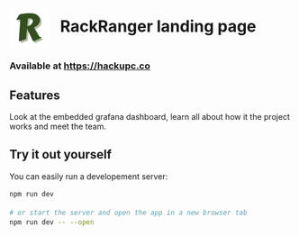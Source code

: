 <h1><img src="https://github.com/RackRanger/landing-page/blob/main/my-app/static/Ricon.png" height=70 align="center"/> &nbsp; RackRanger landing page </h1>

### Available at https://hackupc.co

## Features
Look at the embedded grafana dashboard, learn all about how it the project works and meet the team.

## Try it out yourself
You can easily run a developement server:
```bash
npm run dev

# or start the server and open the app in a new browser tab
npm run dev -- --open
```
